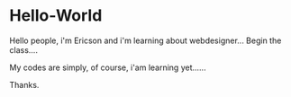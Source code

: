 # Hello-World

Hello people, i'm Ericson and i'm learning about webdesigner... Begin the class....

My codes are simply, of course, i'am learning yet......

Thanks.
